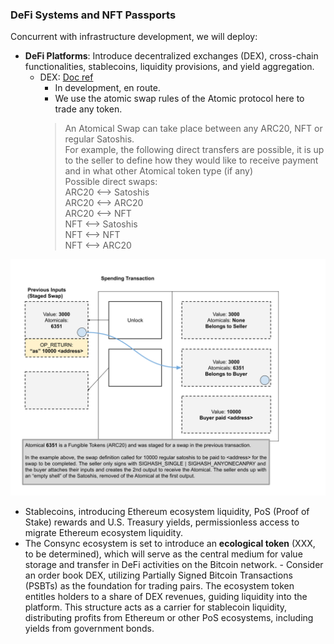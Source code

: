 ### DeFi Systems and NFT Passports

Concurrent with infrastructure development, we will deploy:

- **DeFi Platforms**: Introduce decentralized exchanges (DEX), cross-chain functionalities, stablecoins, liquidity provisions, and yield aggregation.
  - DEX: [Doc ref](https://docs.atomicals.xyz/arc20-tokens/swap-transfer-rules)
    - In development, en route.
    - We use the atomic swap rules of the Atomic protocol here to trade any token.
     > An Atomical Swap can take place between any ARC20, NFT or regular Satoshis. <br>
  For example, the following direct transfers are possible, it is up to the seller to define how they would like to receive payment and in what other Atomical token type (if any)<br>
    Possible direct swaps:<br>
    ARC20  <--> Satoshis<br>
    ARC20  <--> ARC20<br>
    ARC20  <--> NFT<br>
    NFT       <--> Satoshis<br>
    NFT       <--> NFT<br>
    NFT       <--> ARC20<br>

![swap rule](image-3.png)


   - Stablecoins, introducing Ethereum ecosystem liquidity, PoS (Proof of Stake) rewards and U.S. Treasury yields, permissionless access to migrate Ethereum ecosystem liquidity.
   - The Consync ecosystem is set to introduce an **ecological token** (XXX, to be determined), which will serve as the central medium for value storage and transfer in DeFi activities on the Bitcoin network.
    - Consider an order book DEX, utilizing Partially Signed Bitcoin Transactions (PSBTs) as the foundation for trading pairs. The ecosystem token entitles holders to a share of DEX revenues, guiding liquidity into the platform. This structure acts as a carrier for stablecoin liquidity, distributing profits from Ethereum or other PoS ecosystems, including yields from government bonds.